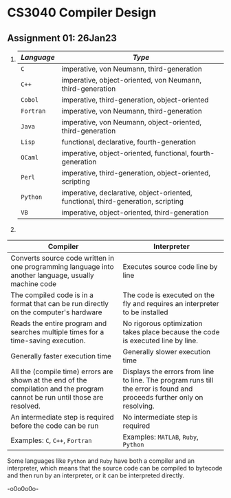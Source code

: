 # CS3040 Compiler Design
## Assignment 01: 26Jan23

1.
	***Language***| ***Type***
	----	| ----
	`C` 	| imperative, von Neumann, third-generation
	`C++` 	| imperative, object-oriented, von Neumann, third-generation
	`Cobol`	| imperative, third-generation, object-oriented
	`Fortran`|imperative, von Neumann, third-generation
	`Java` 	| imperative, von Neumann, object-oriented, third-generation
	`Lisp` 	| functional, declarative, fourth-generation
	`OCaml` | imperative, object-oriented, functional, fourth-generation
	`Perl` 	| imperative, third-generation, object-oriented, scripting
	`Python`| imperative, declarative, object-oriented, functional, third-generation, scripting
	`VB` 	| imperative, object-oriented, third-generation

2.

Compiler|Interpreter
----|----
Converts source code written in one programming language into another language, usually machine code|Executes source code line by line
The compiled code is in a format that can be run directly on the computer's hardware|The code is executed on the fly and requires an interpreter to be installed
Reads the entire program and searches multiple times for a time-saving execution.|No rigorous optimization takes place because the code is executed line by line.
Generally faster execution time|Generally slower execution time
All the (compile time) errors are shown at the end of the compilation and the program cannot be run until those are resolved.|Displays the errors from line to line. The program runs till the error is found and proceeds further only on resolving.
An intermediate step is required before the code can be run|No intermediate step is required
Examples: `C`, `C++`, `Fortran`|Examples: `MATLAB`, `Ruby`, `Python`

Some languages like `Python` and `Ruby` have both a compiler and an interpreter, which means that the source code can be compiled to bytecode and then run by an interpreter, or it can be interpreted directly.

-o0o0o0o-



